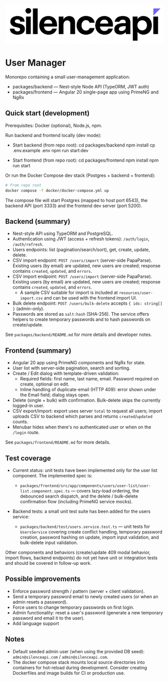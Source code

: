 ![User Manager Logo](./packages/frontend/src/assets/logo.png)

# User Manager

Monorepo containing a small user-management application:

- packages/backend — Nest-style Node API (TypeORM, JWT auth)
- packages/frontend — Angular 20 single-page app using PrimeNG and NgRx

## Quick start (development)

Prerequisites: Docker (optional), Node.js, npm.

Run backend and frontend locally (dev mode):

- Start backend (from repo root):
  cd packages/backend
  npm install
  cp .env.example .env
  npm run start:dev

- Start frontend (from repo root):
  cd packages/frontend
  npm install
  npm run start

Or run the Docker Compose dev stack (Postgres + backend + frontend):

```bash
# from repo root
docker compose -f docker/docker-compose.yml up
```

The compose file will start Postgres (mapped to host port 6543), the backend API (port 3333) and the frontend dev server (port 5200).

## Backend (summary)

- Nest-style API using TypeORM and PostgreSQL.
- Authentication using JWT (access + refresh tokens): `/auth/login`, `/auth/refresh`.
- Users endpoints: list (pagination/search/sort), get, create, update, delete.
- CSV import endpoint: `POST /users/import` (server-side PapaParse). Existing users (by email) are updated, new users are created; response contains `created`, `updated`, and `errors`.
- CSV import endpoint: `POST /users/import` (server-side PapaParse). Existing users (by email) are updated, new users are created; response contains `created`, `updated`, and `errors`.
  - A sample CSV suitable for import is included at `resources/user-import.csv` and can be used with the frontend import UI.
- Bulk delete endpoint: `POST /users/bulk-delete` accepts `{ ids: string[] }` (admin-only).
- Passwords are stored as `salt:hash` (SHA-256). The service offers helpers to create temporary passwords and to hash passwords on create/update.

See `packages/backend/README.md` for more details and developer notes.

## Frontend (summary)

- Angular 20 app using PrimeNG components and NgRx for state.
- User list with server-side pagination, search and sorting.
- Create / Edit dialog with template-driven validation:
  - Required fields: first name, last name, email. Password required on create, optional on edit.
  - Inline handling of duplicate-email (HTTP 409): error shown under the Email field; dialog stays open.
- Delete (single + bulk) with confirmation. Bulk-delete skips the currently logged-in user.
- CSV export/import: export uses server `total` to request all users; import uploads CSV to backend which parses and returns `created`/`updated` counts.
- Menubar hides when there's no authenticated user or when on the `/login` route.

See `packages/frontend/README.md` for more details.

## Test coverage

- Current status: unit tests have been implemented only for the user list component. The implemented spec is:
  - `packages/frontend/src/app/components/users/user-list/user-list.component.spec.ts` — covers lazy-load ordering, the debounced search dispatch, and the delete / bulk-delete confirmation flow (including PrimeNG service mocks).

- Backend tests: a small unit test suite has been added for the users service:
  - `packages/backend/test/users.service.test.ts` — unit tests for `UsersService` covering create conflict handling, temporary password creation, password hashing on update, import input validation, and bulk-delete input validation.

Other components and behaviors (create/update 409 modal behavior, import flows, backend endpoints) do not yet have unit or integration tests and should be covered in follow-up work.

## Possible improvements

- Enforce password strength / pattern (server + client validation).
- Send a temporary password email to newly created users (or when an admin resets a password).
- Force users to change temporary passwords on first login.
- Admin functionality: reset a user's password (generate a new temporary password and email it to the user).
- Add language support

## Notes

- Default seeded admin user (when using the provided DB seed): `admin@silenceapi.com` / `admin@silenceapi.com`.
- The docker compose stack mounts local source directories into containers for hot-reload during development. Consider creating Dockerfiles and image builds for CI or production use.
